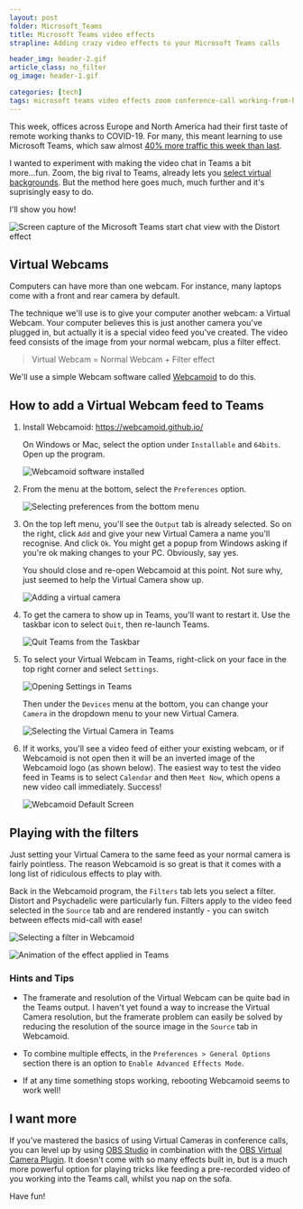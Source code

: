 ```yaml
---
layout: post
folder: Microsoft_Teams
title: Microsoft Teams video effects
strapline: Adding crazy video effects to your Microsoft Teams calls

header_img: header-2.gif
article_class: no_filter
og_image: header-1.gif

categories: [tech]
tags: microsoft teams video effects zoom conference-call working-from-home 
---
```


This week, offices across Europe and North America had their first taste of remote working thanks to COVID-19. For many, this meant learning to use Microsoft Teams, which saw almost [40% more traffic this week than last](https://www.theverge.com/2020/3/19/21186452/microsoft-teams-new-features-noise-supression-user-increase-coronavirus).

I wanted to experiment with making the video chat in Teams a bit more...fun. Zoom, the big rival to Teams, already lets you [select virtual backgrounds](https://support.zoom.us/hc/en-us/articles/210707503-Virtual-Background). But the method here goes much, much further and it's suprisingly easy to do.

I'll show you how!

![Screen capture of the Microsoft Teams start chat view with the Distort effect](/images/posts/Microsoft_Teams/join-chat-demo.gif)

<!-- more -->

## Virtual Webcams ##

Computers can have more than one webcam. For instance, many laptops come with a front and rear camera by default.

The technique we'll use is to give your computer another webcam: a Virtual Webcam. Your computer believes this is just another camera you've plugged in, but actually it is a special video feed you've created. The video feed consists of the image from your normal webcam, plus a filter effect.

> Virtual Webcam = Normal Webcam + Filter effect

We'll use a simple Webcam software called [Webcamoid](https://webcamoid.github.io/) to do this.

## How to add a Virtual Webcam feed to Teams ##

1. Install Webcamoid: https://webcamoid.github.io/

   On Windows or Mac, select the option under `Installable` and `64bits`. Open up the program.

   ![Webcamoid software installed](/images/posts/Microsoft_Teams/installed.jpg)

2. From the menu at the bottom, select the `Preferences` option.

   ![Selecting preferences from the bottom menu](/images/posts/Microsoft_Teams/preferences.jpg)

3. On the top left menu, you'll see the `Output` tab is already selected. So on the right, click `Add` and give your new Virtual Camera a name you'll recognise. And click `Ok`. You might get a popup from Windows asking if you're ok making changes to your PC. Obviously, say yes.

   You should close and re-open Webcamoid at this point. Not sure why, just seemed to help the Virtual Camera show up.

   ![Adding a virtual camera](/images/posts/Microsoft_Teams/add-virtual-camera.jpg)

4. To get the camera to show up in Teams, you'll want to restart it. Use the taskbar icon to select `Quit`, then re-launch Teams.

   ![Quit Teams from the Taskbar](/images/posts/Microsoft_Teams/quit-teams.jpg)

5. To select your Virtual Webcam in Teams, right-click on your face in the top right corner and select `Settings`.

   ![Opening Settings in Teams](/images/posts/Microsoft_Teams/teams-settings.jpg)

   Then under the `Devices` menu at the bottom, you can change your `Camera` in the dropdown menu to your new Virtual Camera.

   ![Selecting the Virtual Camera in Teams](/images/posts/Microsoft_Teams/devices-camera.jpg)

6. If it works, you'll see a video feed of either your existing webcam, or if Webcamoid is not open then it will be an inverted image of the Webcamoid logo (as shown below). The easiest way to test the video feed in Teams is to select `Calendar` and then `Meet Now`, which opens a new video call immediately. Success! 

   ![Webcamoid Default Screen](/images/posts/Microsoft_Teams/webcam-working.jpg)

## Playing with the filters ##

Just setting your Virtual Camera to the same feed as your normal camera is fairly pointless. The reason Webcamoid is so great is that it comes with a long list of ridiculous effects to play with. 

Back in the Webcamoid program, the `Filters` tab lets you select a filter. Distort and Psychadelic were particularly fun. Filters apply to the video feed selected in the `Source` tab and are rendered instantly - you can switch between effects mid-call with ease!

![Selecting a filter in Webcamoid](/images/posts/Microsoft_Teams/filters-panel.jpg)

![Animation of the effect applied in Teams](/images/posts/Microsoft_Teams/effect-join1.gif)

### Hints and Tips ###

+ The framerate and resolution of the Virtual Webcam can be quite bad in the Teams output. I haven't yet found a way to increase the Virtual Camera resolution, but the framerate problem can easily be solved by reducing the resolution of the source image in the `Source` tab in Webcamoid.

+ To combine multiple effects, in the `Preferences > General Options` section there is an option to `Enable Advanced Effects Mode`.

+ If at any time something stops working, rebooting Webcamoid seems to work well!

## I want more ##

If you've mastered the basics of using Virtual Cameras in conference calls, you can level up by using [OBS Studio](https://obsproject.com/) in combination with the [OBS Virtual Camera Plugin](https://obsproject.com/forum/resources/obs-virtualcam.539/). It doesn't come with so many effects built in, but is a much more powerful option for playing tricks like feeding a pre-recorded video of you working into the Teams call, whilst you nap on the sofa.

Have fun!